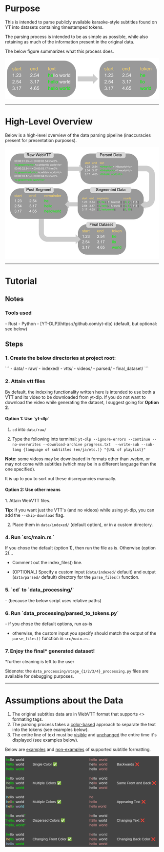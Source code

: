 <h1>Purpose</h1>

This is intended to parse publicly available karaoke-style subtitles found on YT into datasets containing timestamped tokens.

The parsing process is intended to be as simple as possible, while also retaining as much of the information present in the original data.

The below figure summarizes what this process does.

![image of process](about/input_output.png "Process")

---
<h1>High-Level Overview</h1>

Below is a high-level overview of the data parsing pipeline (inaccuracies present for presentation purposes).

![Pipeline](about/pipeline.png "Pipeline")

___

<h1>Tutorial</h1>

<h2>Notes</h2>
<h3>Tools used</h3>
  - Rust
  - Python
  - [YT-DLP](https://github.com/yt-dlp) (default, but optional: see below)

<h2>Steps</h2>
<h3>1. Create the below directories at project root:</h3>
```
   - data/
       - raw/
       - indexed/
         - vtts/
         - videos/
       - parsed/
       - final_dataset/
```
<h3>2. Attain vtt files</h3>
<p>By default, the indexing functionality written here is intended to use both a VTT and its video to be downloaded from yt-dlp. If you do not want to download the video while generating the dataset, I suggest going for <b>Option 2</b>.</p>
<h4>Option 1: Use `yt-dlp`</h4>

1. `cd` into `data/raw/`

2. Type the following into terminal:
`yt-dlp --ignore-errors --continue --no-overwrites --download-archive progress.txt 
    --write-sub --sub-lang {language of subtitles (en/ja/etc.)} "{URL of playlist}"`

<p><b>Note:</b> some videos may be downloaded in formats other than .webm, 
or may not come with subtitles (which may be in a different language than the one specified).</p>

<p>It is up to you to sort out these discrepancies manually.</p>

<h4>Option 2: Use other means</h4>
1. Attain WebVTT files.

<b>Tip:</b> If you want just the VTT's (and no videos) while using yt-dlp, you can add the `--skip-download` flag.

2. Place them in `data/indexed/` (default option), or in a custom directory.

<h3>4. Run `src/main.rs `</h3>
If you chose the default (option 1), then run the file as is.
Otherwise (option 2)...

- Comment out the index_files() line.

- (OPTIONAL) Specify a custom input (`data/indexed/` default)
   and output (`data/parsed/` default) directory
   for the `parse_files()` function.

<h3>5. `cd` to `data_processing/` </h3>
- (because the below script uses relative paths)

<h3>6. Run `data_processing/parsed_to_tokens.py`</h3>
- if you chose the default options, run as-is

- otherwise, the custom input you specify should match the output of the `parse_files()` function in `src/main.rs`.

<h3>7. Enjoy the final* generated dataset!</h3>
*further cleaning is left to the user

Sidenote: the `data_processing/stage_{1/2/3/4}_processing.py` files are available for debugging purposes.

___

<h1>Assumptions about the Data</h1>

1. The original subtitles data are in WebVTT format that supports <> formating tags.
2. The parsing process takes a <u>color-based</u> approach to separate the text into the tokens (see examples below).
3. The entire line of text must be <u>visible</u> and <u>unchanged</u> the entire time it's displayed (see examples below).

Below are <u>examples</u> and <u>non-examples</u> of supported subtitle formatting.</h3>

![image of examples and nonexamples of supported color formats](about/examples.png "Examples")











